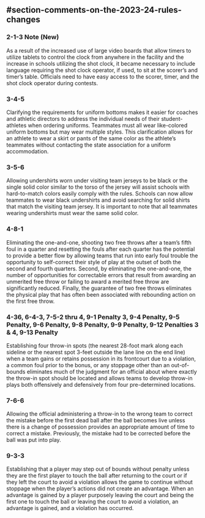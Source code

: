 <!-- Section: Comments on the 2023-24 Rules Changes -->

## #section-comments-on-the-2023-24-rules-changes

### 2-1-3 Note (New)

As a result of the increased use of large video boards that allow timers to utilize tablets to control the clock from anywhere in the facility and the increase in schools utilizing the shot clock, it became necessary to include language requiring the shot clock operator, if used, to sit at the scorer’s and timer’s table. Officials need to have easy access to the scorer, timer, and the shot clock operator during contests.

### 3-4-5

Clarifying the requirements for uniform bottoms makes it easier for coaches and athletic directors to address the individual needs of their student-athletes when ordering uniforms. Teammates must all wear like-colored uniform bottoms but may wear multiple styles. This clarification allows for an athlete to wear a skirt or pants of the same color as the athlete’s teammates without contacting the state association for a uniform accommodation.

### 3-5-6

Allowing undershirts worn under visiting team jerseys to be black or the single solid color similar to the torso of the jersey will assist schools with hard-to-match colors easily comply with the rules. Schools can now allow teammates to wear black undershirts and avoid searching for solid shirts that match the visiting team jersey. It is important to note that all teammates wearing undershirts must wear the same solid color.

### 4-8-1

Eliminating the one-and-one, shooting two free throws after a team’s fifth foul in a quarter and resetting the fouls after each quarter has the potential to provide a better flow by allowing teams that run into early foul trouble the opportunity to self-correct their style of play at the outset of both the second and fourth quarters. Second, by eliminating the one-and-one, the number of opportunities for correctable errors that result from awarding an unmerited free throw or failing to award a merited free throw are significantly reduced. Finally, the guarantee of two free throws eliminates the physical play that has often been associated with rebounding action on the first free throw.

### 4-36, 6-4-3, 7-5-2 thru 4, 9-1 Penalty 3, 9-4 Penalty, 9-5 Penalty, 9-6 Penalty, 9-8 Penalty, 9-9 Penalty, 9-12 Penalties 3 & 4, 9-13 Penalty

Establishing four throw-in spots (the nearest 28-foot mark along each sideline or the nearest spot 3-feet outside the lane line on the end line) when a team gains or retains possession in its frontcourt due to a violation, a common foul prior to the bonus, or any stoppage other than an out-of-bounds eliminates much of the judgment for an official about where exactly the throw-in spot should be located and allows teams to develop throw-in plays both offensively and defensively from four pre-determined locations.

### 7-6-6

Allowing the official administering a throw-in to the wrong team to correct the mistake before the first dead ball after the ball becomes live unless there is a change of possession provides an appropriate amount of time to correct a mistake. Previously, the mistake had to be corrected before the ball was put into play.

### 9-3-3

Establishing that a player may step out of bounds without penalty unless they are the first player to touch the ball after returning to the court or if they left the court to avoid a violation allows the game to continue without stoppage when the player’s actions did not create an advantage. When an advantage is gained by a player purposely leaving the court and being the first one to touch the ball or leaving the court to avoid a violation, an advantage is gained, and a violation has occurred.
